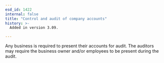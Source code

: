 ```yaml
---
esd_id: 1422
internal: false
title: "Control and audit of company accounts"
history: >-
  Added in version 3.09.

---
```


Any business is required to present their accounts for audit.  The auditors may require the business owner and/or employees to be present during the audit.

